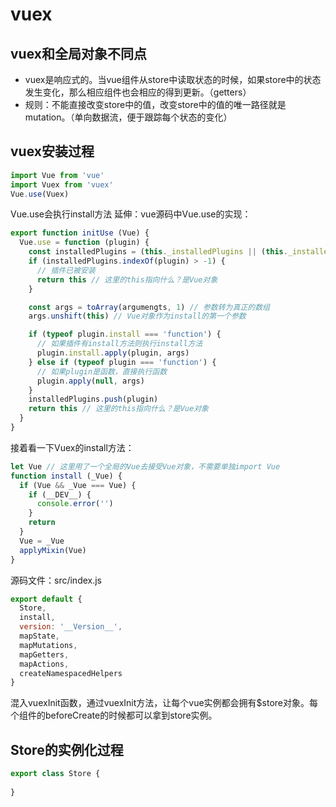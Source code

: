# vuex

## vuex和全局对象不同点

* vuex是响应式的。当vue组件从store中读取状态的时候，如果store中的状态发生变化，那么相应组件也会相应的得到更新。（getters）
* 规则：不能直接改变store中的值，改变store中的值的唯一路径就是mutation。（单向数据流，便于跟踪每个状态的变化）

## vuex安装过程

```javascript
import Vue from 'vue'
import Vuex from 'vuex'
Vue.use(Vuex)
```

Vue.use会执行install方法
延伸：vue源码中Vue.use的实现：

```javascript
export function initUse (Vue) {
  Vue.use = function (plugin) {
    const installedPlugins = (this._installedPlugins || (this._installedPlugins = []))
    if (installedPlugins.indexOf(plugin) > -1) {
      // 插件已被安装
      return this // 这里的this指向什么？是Vue对象
    }

    const args = toArray(argumengts, 1) // 参数转为真正的数组
    args.unshift(this) // Vue对象作为install的第一个参数

    if (typeof plugin.install === 'function') {
      // 如果插件有install方法则执行install方法
      plugin.install.apply(plugin, args)
    } else if (typeof plugin === 'function') {
      // 如果plugin是函数，直接执行函数
      plugin.apply(null, args)
    }
    installedPlugins.push(plugin)
    return this // 这里的this指向什么？是Vue对象
  }
}
```

接着看一下Vuex的install方法：

```javascript
let Vue // 这里用了一个全局的Vue去接受Vue对象，不需要单独import Vue
function install (_Vue) {
  if (Vue && _Vue === Vue) {
    if (__DEV__) {
      console.error('')
    }
    return
  }
  Vue = _Vue
  applyMixin(Vue)
}
```

源码文件：src/index.js

```javascript
export default {
  Store,
  install,
  version: '__Version__',
  mapState,
  mapMutations,
  mapGetters,
  mapActions,
  createNamespacedHelpers
}
```

混入vuexInit函数，通过vuexInit方法，让每个vue实例都会拥有$store对象。每个组件的beforeCreate的时候都可以拿到store实例。

## Store的实例化过程

```javascript
export class Store {
  
}
```

